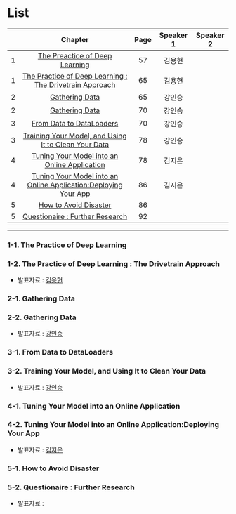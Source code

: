 # List
| | Chapter | Page | Speaker 1 | Speaker 2 |
|:-:|:-----:|:----:|:---------:|:---------:|
|1|[The Preactice of Deep Learning](#1-1)|57|김용현| |
|1|[The Practice of Deep Learning : The Drivetrain Approach](#1-2)|65|김용현| |
|2|[Gathering Data](#2-1)|65|강인승| |
|2|[Gathering Data](#2-2)|70|강인승| |
|3|[From Data to DataLoaders](#3-1)|70|강인승||
|3|[Training Your Model, and Using It to Clean Your Data](#3-2)|78|강인승||
|4|[Tuning Your Model into an Online Application](#4-1)|78|김지은| |
|4|[Tuning Your Model into an Online Application:Deploying Your App](#4-2)|86|김지은| |
|5|[How to Avoid Disaster](#5-1)|86| | |
|5|[Questionaire : Further Research](#5-2)|92| | |



---

<div id="1-1"></div>
<div id="1-2"></div>

### 1-1. The Practice of Deep Learning
### 1-2. The Practice of Deep Learning : The Drivetrain Approach
* 발표자료 : [김용현]()

    

<div id="2-1"></div>
<div id="2-2"></div>
    
### 2-1. Gathering Data
### 2-2. Gathering Data
* 발표자료 : [강인승](Week2_Ch2_Part2_강인승.pdf)
    


<div id="3-1"></div>
<div id="3-2"></div>

### 3-1. From Data to DataLoaders
### 3-2. Training Your Model, and Using It to Clean Your Data
* 발표자료 : [강인승](Week2_Ch2_Part3_강인승.pdf)
    




<div id="4-1"></div>
<div id="4-2"></div>

### 4-1. Tuning Your Model into an Online Application
### 4-2. Tuning Your Model into an Online Application:Deploying Your App
* 발표자료 : [김지은]()
    



<div id="5-1"></div>
<div id="5-2"></div>


### 5-1. How to Avoid Disaster
### 5-2. Questionaire : Further Research
* 발표자료 : [ ]()
  